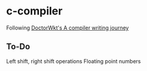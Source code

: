 # c-compiler

Following [DoctorWkt's A compiler writing journey](https://github.com/DoctorWkt/acwj)

## To-Do

Left shift, right shift operations
Floating point numbers
